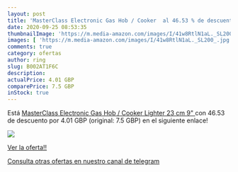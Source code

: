 ```yaml
---
layout: post
title: 'MasterClass Electronic Gas Hob / Cooker  al 46.53 % de descuento'
date: 2020-09-25 08:53:35
thumbnailImage: 'https://m.media-amazon.com/images/I/41w8RtlN1aL._SL200_.jpg'
images: [ 'https://m.media-amazon.com/images/I/41w8RtlN1aL._SL200_.jpg' ]
comments: true
category: ofertas
author: ring
slug: B002AT1F6C
description:
actualPrice: 4.01 GBP
comparePrice: 7.5 GBP
inStock: true
---
```


Está [MasterClass Electronic Gas Hob / Cooker Lighter  23 cm  9" ](https://www.amazon.com/dp/B002AT1F6C/?tag=redken08-20) con 46.53 de descuento por 4.01 GBP (original: 7.5 GBP) en el siguiente enlace!

[![](https://m.media-amazon.com/images/I/41w8RtlN1aL._SL200_.jpg)](https://www.amazon.com/dp/B002AT1F6C/?tag=redken08-20)

[Ver la oferta!!](https://www.amazon.com/dp/B002AT1F6C/?tag=redken08-20)

[Consulta otras ofertas en nuestro canal de telegram](https://t.me/s/ofertas25)
